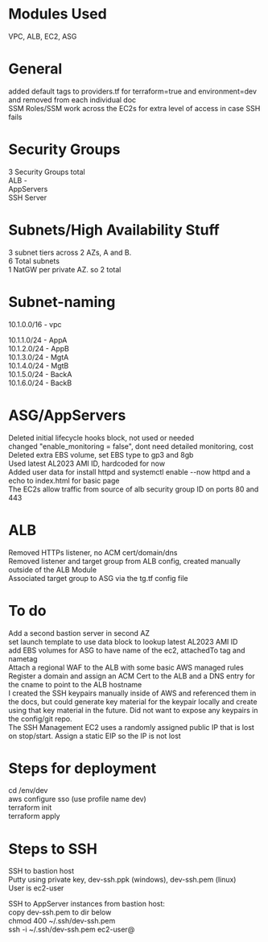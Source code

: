 # Modules Used  
VPC, ALB, EC2, ASG  
  
# General   
added default tags to providers.tf for terraform=true and environment=dev and removed from each individual doc  
SSM Roles/SSM work across the EC2s for extra level of access in case SSH fails  
  
# Security Groups  
3 Security Groups total  
ALB -   
AppServers  
SSH Server  
  
# Subnets/High Availability Stuff  
3 subnet tiers across 2 AZs, A and B.  
6 Total subnets  
1 NatGW per private AZ. so 2 total  
  
# Subnet-naming  
10.1.0.0/16 - vpc   
  
10.1.1.0/24 - AppA    
10.1.2.0/24 - AppB   
10.1.3.0/24 - MgtA   
10.1.4.0/24 - MgtB   
10.1.5.0/24 - BackA   
10.1.6.0/24 - BackB  
  
# ASG/AppServers  
Deleted initial lifecycle hooks block, not used or needed  
changed "enable_monitoring = false", dont need detailed monitoring, cost  
Deleted extra EBS volume, set EBS type to gp3 and 8gb  
Used latest AL2023 AMI ID, hardcoded for now  
Added user data for install httpd and systemctl enable --now httpd and a echo to index.html for basic page  
The EC2s allow traffic from source of alb security group ID on ports 80 and 443  
  
# ALB  
Removed HTTPs listener, no ACM cert/domain/dns  
Removed listener and target group from ALB config, created manually outside of the ALB Module  
Associated target group to ASG via the tg.tf config file  
  
# To do  
Add a second bastion server in second AZ  
set launch template to use data block to lookup latest AL2023 AMI ID  
add EBS volumes for ASG to have name of the ec2, attachedTo tag and nametag  
Attach a regional WAF to the ALB with some basic AWS managed rules  
Register a domain and assign an ACM Cert to the ALB and a DNS entry for the cname to point to the ALB hostname  
I created the SSH keypairs manually inside of AWS and referenced them in the docs, but could generate key material for the keypair locally and create using that key material in the future. Did not want to expose any keypairs in the config/git repo.  
The SSH Management EC2 uses a randomly assigned public IP that is lost on stop/start. Assign a static EIP so the IP is not lost  
  
# Steps for deployment  
cd /env/dev  
aws configure sso (use profile name dev)  
terraform init  
terraform apply  
  
# Steps to SSH  
SSH to bastion host  
Putty using private key, dev-ssh.ppk (windows), dev-ssh.pem (linux)  
User is ec2-user  
  
SSH to AppServer instances from bastion host:   
copy dev-ssh.pem to dir below  
chmod 400 ~/.ssh/dev-ssh.pem  
ssh -i ~/.ssh/dev-ssh.pem ec2-user@<privateIP>  